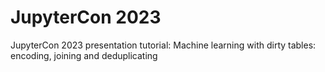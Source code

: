 # JupyterCon 2023

JupyterCon 2023 presentation tutorial: Machine learning with dirty tables: encoding, joining and deduplicating
